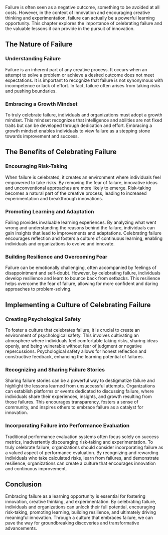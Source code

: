 
Failure is often seen as a negative outcome, something to be avoided at all costs. However, in the context of innovation and encouraging creative thinking and experimentation, failure can actually be a powerful learning opportunity. This chapter explores the importance of celebrating failure and the valuable lessons it can provide in the pursuit of innovation.

The Nature of Failure
---------------------

### Understanding Failure

Failure is an inherent part of any creative process. It occurs when an attempt to solve a problem or achieve a desired outcome does not meet expectations. It is important to recognize that failure is not synonymous with incompetence or lack of effort. In fact, failure often arises from taking risks and pushing boundaries.

### Embracing a Growth Mindset

To truly celebrate failure, individuals and organizations must adopt a growth mindset. This mindset recognizes that intelligence and abilities are not fixed traits but can be developed through dedication and effort. Embracing a growth mindset enables individuals to view failure as a stepping stone towards improvement and success.

The Benefits of Celebrating Failure
-----------------------------------

### Encouraging Risk-Taking

When failure is celebrated, it creates an environment where individuals feel empowered to take risks. By removing the fear of failure, innovative ideas and unconventional approaches are more likely to emerge. Risk-taking becomes a natural part of the creative process, leading to increased experimentation and breakthrough innovations.

### Promoting Learning and Adaptation

Failing provides invaluable learning experiences. By analyzing what went wrong and understanding the reasons behind the failure, individuals can gain insights that lead to improvements and adaptations. Celebrating failure encourages reflection and fosters a culture of continuous learning, enabling individuals and organizations to evolve and innovate.

### Building Resilience and Overcoming Fear

Failure can be emotionally challenging, often accompanied by feelings of disappointment and self-doubt. However, by celebrating failure, individuals develop resilience and learn to bounce back from setbacks. This resilience helps overcome the fear of failure, allowing for more confident and daring approaches to problem-solving.

Implementing a Culture of Celebrating Failure
---------------------------------------------

### Creating Psychological Safety

To foster a culture that celebrates failure, it is crucial to create an environment of psychological safety. This involves cultivating an atmosphere where individuals feel comfortable taking risks, sharing ideas openly, and being vulnerable without fear of judgment or negative repercussions. Psychological safety allows for honest reflection and constructive feedback, enhancing the learning potential of failures.

### Recognizing and Sharing Failure Stories

Sharing failure stories can be a powerful way to destigmatize failure and highlight the lessons learned from unsuccessful attempts. Organizations can establish platforms or events dedicated to discussing failure, where individuals share their experiences, insights, and growth resulting from those failures. This encourages transparency, fosters a sense of community, and inspires others to embrace failure as a catalyst for innovation.

### Incorporating Failure into Performance Evaluation

Traditional performance evaluation systems often focus solely on success metrics, inadvertently discouraging risk-taking and experimentation. To truly celebrate failure, organizations should consider incorporating failure as a valued aspect of performance evaluation. By recognizing and rewarding individuals who take calculated risks, learn from failures, and demonstrate resilience, organizations can create a culture that encourages innovation and continuous improvement.

Conclusion
----------

Embracing failure as a learning opportunity is essential for fostering innovation, creative thinking, and experimentation. By celebrating failure, individuals and organizations can unlock their full potential, encouraging risk-taking, promoting learning, building resilience, and ultimately driving meaningful innovation. Through a culture that embraces failure, we can pave the way for groundbreaking discoveries and transformative advancements.
